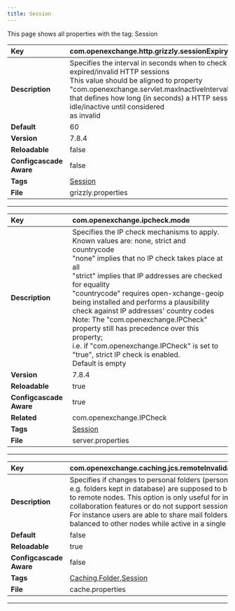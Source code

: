 ```yaml
---
title: Session
---
```


This page shows all properties with the tag: Session

| __Key__ | com.openexchange.http.grizzly.sessionExpiryCheckInterval |
|:----------------|:--------|
| __Description__ | Specifies the interval in seconds when to check for expired/invalid HTTP sessions<br>This value should be aligned to property "com.openexchange.servlet.maxInactiveInterval"<br>that defines how long (in seconds) a HTTP session may stay idle/inactive until considered<br>as invalid<br> |
| __Default__ | 60 |
| __Version__ | 7.8.4 |
| __Reloadable__ | false |
| __Configcascade Aware__ | false |
| __Tags__ | <a href="https://documentation.open-xchange.com/latest/middleware/configuration/tags/Session.html">Session</a> |
| __File__ | grizzly.properties |

---
| __Key__ | com.openexchange.ipcheck.mode |
|:----------------|:--------|
| __Description__ | Specifies the IP check mechanisms to apply.<br>Known values are: none, strict and countrycode<br>"none" implies that no IP check takes place at all<br>"strict" implies that IP addresses are checked for equality<br>"countrycode" requires open-xchange-geoip being installed and performs a plausibility check against IP addresses' country codes<br>Note: The "com.openexchange.IPCheck" property still has precedence over this property;<br>i.e. if "com.openexchange.IPCheck" is set to "true", strict IP check is enabled.<br>Default is empty<br> |
| __Version__ | 7.8.4 |
| __Reloadable__ | true |
| __Configcascade Aware__ | true |
| __Related__ | com.openexchange.IPCheck |
| __Tags__ | <a href="https://documentation.open-xchange.com/latest/middleware/configuration/tags/Session.html">Session</a> |
| __File__ | server.properties |

---
| __Key__ | com.openexchange.caching.jcs.remoteInvalidationForPersonalFolders |
|:----------------|:--------|
| __Description__ | Specifies if changes to personal folders (personal in terms of non-global e.g. folders kept in database) are supposed to be propagated<br>to remote nodes. This option is only useful for installations that do offer collaboration features or do not support session stickyness.<br>For instance users are able to share mail folders or might be load-balanced to other nodes while active in a single session.<br> |
| __Default__ | false |
| __Reloadable__ | true |
| __Configcascade Aware__ | false |
| __Tags__ | <a href="https://documentation.open-xchange.com/latest/middleware/configuration/tags/Caching.html">Caching</a>,<a href="https://documentation.open-xchange.com/latest/middleware/configuration/tags/Folder.html">Folder</a>,<a href="https://documentation.open-xchange.com/latest/middleware/configuration/tags/Session.html">Session</a> |
| __File__ | cache.properties |

---
